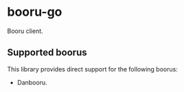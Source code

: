 # booru-go

Booru client.

## Supported boorus

This library provides direct support for the following boorus:

* Danbooru.
